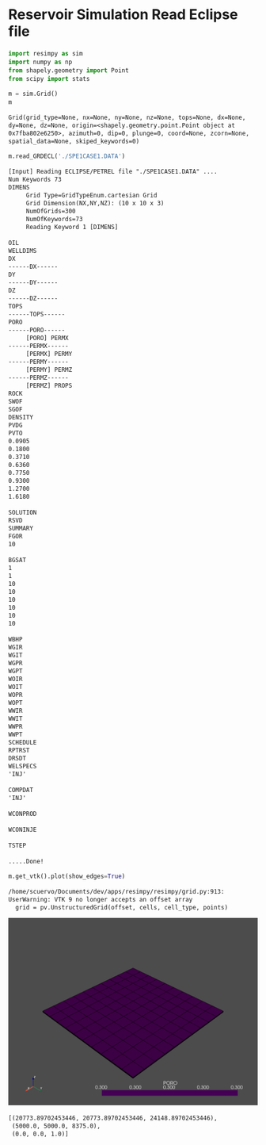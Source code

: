 # Reservoir Simulation Read Eclipse file


```python
import resimpy as sim
import numpy as np 
from shapely.geometry import Point
from scipy import stats
```


```python
m = sim.Grid()
m
```




    Grid(grid_type=None, nx=None, ny=None, nz=None, tops=None, dx=None, dy=None, dz=None, origin=<shapely.geometry.point.Point object at 0x7fba802e6250>, azimuth=0, dip=0, plunge=0, coord=None, zcorn=None, spatial_data=None, skiped_keywords=0)




```python
m.read_GRDECL('./SPE1CASE1.DATA')
```

    [Input] Reading ECLIPSE/PETREL file "./SPE1CASE1.DATA" ....
    Num Keywords 73
    DIMENS
         Grid Type=GridTypeEnum.cartesian Grid
         Grid Dimension(NX,NY,NZ): (10 x 10 x 3)
         NumOfGrids=300
         NumOfKeywords=73
         Reading Keyword 1 [DIMENS] 
    
    OIL
    WELLDIMS
    DX
    ------DX------
    DY
    ------DY------
    DZ
    ------DZ------
    TOPS
    ------TOPS------
    PORO
    ------PORO------
         [PORO] PERMX
    ------PERMX------
         [PERMX] PERMY
    ------PERMY------
         [PERMY] PERMZ
    ------PERMZ------
         [PERMZ] PROPS
    ROCK
    SWOF
    SGOF
    DENSITY
    PVDG
    PVTO
    0.0905
    0.1800
    0.3710
    0.6360
    0.7750
    0.9300
    1.2700
    1.6180
    
    SOLUTION
    RSVD
    SUMMARY
    FGOR
    10
    
    BGSAT
    1
    1
    10
    10
    10
    10
    10
    10
    
    WBHP
    WGIR
    WGIT
    WGPR
    WGPT
    WOIR
    WOIT
    WOPR
    WOPT
    WWIR
    WWIT
    WWPR
    WWPT
    SCHEDULE
    RPTRST
    DRSDT
    WELSPECS
    'INJ'
    
    COMPDAT
    'INJ'
    
    WCONPROD
    
    WCONINJE
    
    TSTEP
    
    .....Done!



```python
m.get_vtk().plot(show_edges=True)
```

    /home/scuervo/Documents/dev/apps/resimpy/resimpy/grid.py:913: UserWarning: VTK 9 no longer accepts an offset array
      grid = pv.UnstructuredGrid(offset, cells, cell_type, points)



    
![png](output_4_1.png)
    





    [(20773.89702453446, 20773.89702453446, 24148.89702453446),
     (5000.0, 5000.0, 8375.0),
     (0.0, 0.0, 1.0)]


